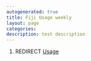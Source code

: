 ```yaml
---
autogenerated: true
title: Fiji Usage weekly
layout: page
categories: 
description: test description
---
```


1.  REDIRECT [Usage](Usage)
